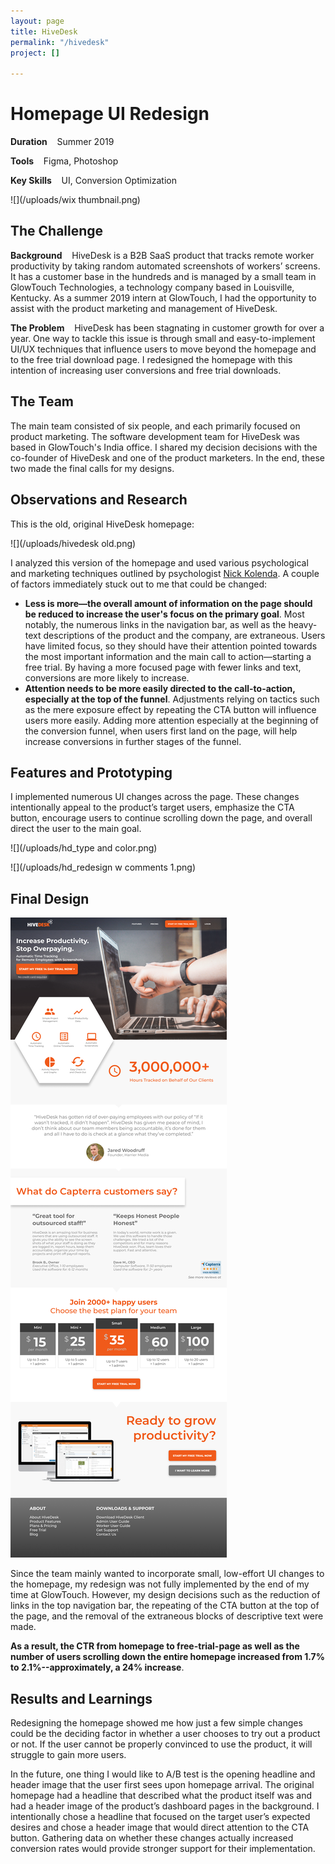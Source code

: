 ```yaml
---
layout: page
title: HiveDesk
permalink: "/hivedesk"
project: []

---
```

# Homepage UI Redesign

**Duration**    Summer 2019

**Tools**    Figma, Photoshop

**Key Skills**    UI, Conversion Optimization

![](/uploads/wix thumbnail.png)

## The Challenge

**Background**    HiveDesk is a B2B SaaS product that tracks remote worker productivity by taking random automated screenshots of workers’ screens. It has a customer base in the hundreds and is managed by a small team in GlowTouch Technologies, a technology company based in Louisville, Kentucky. As a summer 2019 intern at GlowTouch, I had the opportunity to assist with the product marketing and management of HiveDesk.

**The Problem**    HiveDesk has been stagnating in customer growth for over a year. One way to tackle this issue is through small and easy-to-implement UI/UX techniques that influence users to move beyond the homepage and to the free trial download page. I redesigned the homepage with this intention of increasing user conversions and free trial downloads.

## The Team

The main team consisted of six people, and each primarily focused on product marketing. The software development team for HiveDesk was based in GlowTouch's India office. I shared my decision decisions with the co-founder of HiveDesk and one of the product marketers. In the end, these two made the final calls for my designs.

## Observations and Research

This is the old, original HiveDesk homepage:

![](/uploads/hivedesk old.png)

I analyzed this version of the homepage and used various psychological and marketing techniques outlined by psychologist [Nick Kolenda](https://www.nickkolenda.com/my-guides/). A couple of factors immediately stuck out to me that could be changed:

* **Less is more—the overall amount of information on the page should be reduced to increase the user's focus on the primary goal**. Most notably, the numerous links in the navigation bar, as well as the heavy-text descriptions of the product and the company, are extraneous. Users have limited focus, so they should have their attention pointed towards the most important information and the main call to action—starting a free trial. By having a more focused page with fewer links and text, conversions are more likely to increase.
* **Attention needs to be more easily directed to the call-to-action, especially at the top of the funnel**. Adjustments relying on tactics such as the mere exposure effect by repeating the CTA button will influence users more easily. Adding more attention especially at the beginning of the conversion funnel, when users first land on the page, will help increase conversions in further stages of the funnel.

## Features and Prototyping

I implemented numerous UI changes across the page. These changes intentionally appeal to the product’s target users, emphasize the CTA button, encourage users to continue scrolling down the page, and overall direct the user to the main goal.

![](/uploads/hd_type and color.png)

![](/uploads/hd_redesign w comments 1.png)

## Final Design

![](/uploads/new_mockup.png)

Since the team mainly wanted to incorporate small, low-effort UI changes to the homepage, my redesign was not fully implemented by the end of my time at GlowTouch. However, my design decisions such as the reduction of links in the top navigation bar, the repeating of the CTA button at the top of the page, and the removal of the extraneous blocks of descriptive text were made.

**As a result, the CTR from homepage to free-trial-page as well as the number of users scrolling down the entire homepage increased from 1.7% to 2.1%--approximately, a 24% increase**.

## Results and Learnings

Redesigning the homepage showed me how just a few simple changes could be the deciding factor in whether a user chooses to try out a product or not. If the user cannot be properly convinced to use the product, it will struggle to gain more users.

In the future, one thing I would like to A/B test is the opening headline and header image that the user first sees upon homepage arrival. The original homepage had a headline that described what the product itself was and had a header image of the product’s dashboard pages in the background. I intentionally chose a headline that focused on the target user’s expected desires and chose a header image that would direct attention to the CTA button. Gathering data on whether these changes actually increased conversion rates would provide stronger support for their implementation.
